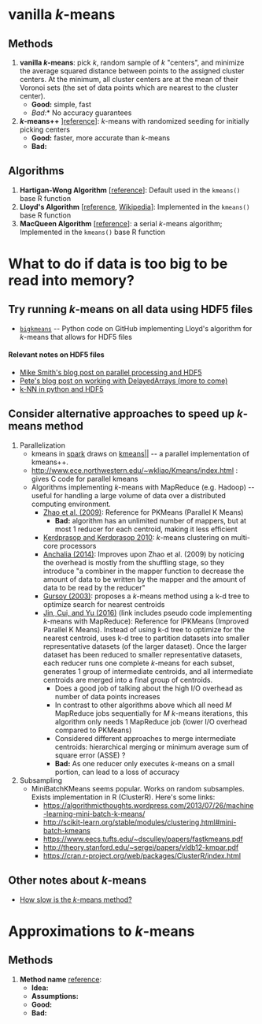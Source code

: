 
# vanilla _k_-means

## Methods 

1. **vanilla _k_-means**: pick _k_, random sample of _k_ "centers", and minimize the average squared distance between points to the assigned cluster centers. At the minimum, all cluster centers are at the mean of their Voronoi sets (the set of data points which are nearest to the cluster center). 
	- **Good:** simple, fast
	- *Bad:** No accuracy guarantees
2. **_k_-means++** ][reference](http://ilpubs.stanford.edu:8090/778/1/2006-13.pdf)]: _k_-means with randomized seeding for initially picking centers
	- **Good:** faster, more accurate than _k_-means
	- **Bad:** 
	
## Algorithms

1. **Hartigan-Wong Algorithm** [[reference](https://www.jstor.org/stable/2346830)]: Default used in the `kmeans()` base R function
2. **Lloyd's Algorithm** [[reference](http://www-evasion.imag.fr/people/Franck.Hetroy/Teaching/ProjetsImage/2007/Bib/lloyd-1982.pdf), [Wikipedia](https://en.wikipedia.org/wiki/Lloyd%27s_algorithm)]:  Implemented in the `kmeans()` base R function
3. **MacQueen Algorithm** [[reference](https://projecteuclid.org/euclid.bsmsp/1200512992)]: a serial _k_-means algorithm; Implemented in the `kmeans()` base R function

 
# What to do if data is too big to be read into memory? 

## Try running _k_-means on all data using HDF5 files

- [`bigkmeans`](https://github.com/argriffing/bigkmeans) -- Python code on GitHub implementing Lloyd's algorithm for _k_-means that allows for HDF5 files

#### Relevant notes on HDF5 files

- [Mike Smith's blog post on parallel processing and HDF5](http://www.msmith.de/2018/05/01/parallel-r-hdf5/)
- [Pete's blog post on working with DelayedArrays (more to come)](https://www.peterhickey.org/2018/05/01/bioc3.7-and-delayedarray/)
- [k-NN in python and HDF5](https://labrosa.ee.columbia.edu/millionsong/pages/fast-k-nn-using-hdf5)


## Consider alternative approaches to speed up _k_-means method

1. Parallelization
	- kmeans in [spark](http://spark.apache.org/docs/latest/mllib-clustering.html#k-means) draws on [kmeans||](http://theory.stanford.edu/~sergei/papers/vldb12-kmpar.pdf) -- a parallel implementation of kmeans++.
	- http://www.ece.northwestern.edu/~wkliao/Kmeans/index.html : gives C code for parallel kmeans
	- Algorithms implementing _k_-means with MapReduce (e.g. Hadoop) -- useful for handling a large volume of data over a distributed computing environment.
		- [Zhao et al. (2009)](https://link.springer.com/chapter/10.1007/978-3-642-10665-1_71): Reference for PKMeans (Parallel K Means)
			- **Bad:** algorithm has an unlimited number of mappers, but at most 1 reducer for each centroid, making it less efficient
		- [Kerdprasop and Kerdprasop 2010](https://pdfs.semanticscholar.org/a76a/f136805e8f535777ad5582b128ae441af75a.pdf): _k_-means clustering on multi-core processors
		- [Anchalia (2014)](https://ieeexplore.ieee.org/document/7046097/): Improves upon Zhao et al. (2009) by noticing the overhead is mostly from the shuffling stage, so they introduce "a combiner in the mapper function to decrease the amount of data to be written by the mapper and the amount of data to be read by the reducer"
		- [Gursoy (2003)](https://link.springer.com/chapter/10.1007/978-3-540-24669-5_31): proposes a _k_-means method using a k-d tree to optimize search for nearest centroids
		- [Jin, Cui, and Yu (2016)](https://arxiv.org/pdf/1608.06347.pdf) (link includes pseudo code implementing _k_-means with MapReduce): Reference for IPKMeans (Improved Parallel K Means). Instead of using k-d tree to optimize for the nearest centroid, uses k-d tree to partition datasets into smaller representative datasets (of the larger dataset). Once the larger dataset has been reduced to smaller representative datasets, each reducer runs one complete _k_-means for each subset, generates 1 group of intermediate centroids, and all intermediate centroids are merged into a final group of centroids. 
			- Does a good job of talking about the high I/O overhead as number of data points increases
			- In contrast to other algorithms above which all need _M_ MapReduce jobs sequentially for _M_ _k_-means iterations, this algorithm only needs 1 MapReduce job (lower I/O overhead compared to PKMeans)
			- Considered different approaches to merge intermediate centroids: hierarchical merging or minimum average sum of square error (ASSE) ? 
			- **Bad:** As one reducer only executes _k_-means on a small portion, can lead to a loss of accuracy
2. Subsampling
	- MiniBatchKMeans seems popular. Works on random subsamples. Exists implementation in R (ClusterR). Here's some links:
		* https://algorithmicthoughts.wordpress.com/2013/07/26/machine-learning-mini-batch-k-means/
		* http://scikit-learn.org/stable/modules/clustering.html#mini-batch-kmeans
		* https://www.eecs.tufts.edu/~dsculley/papers/fastkmeans.pdf
		* http://theory.stanford.edu/~sergei/papers/vldb12-kmpar.pdf
		* https://cran.r-project.org/web/packages/ClusterR/index.html

## Other notes about _k_-means

- [How slow is the _k_-means method?](http://theory.stanford.edu/~sergei/papers/kMeans-socg.pdf)




# Approximations to _k_-means

## Methods

1.  **Method name** [reference]():
	- **Idea:** 
	- **Assumptions:**
	- **Good:** 	
	- **Bad:** 




